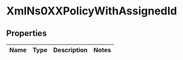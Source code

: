 
# XmlNs0XXPolicyWithAssignedId

## Properties
Name | Type | Description | Notes
------------ | ------------- | ------------- | -------------



